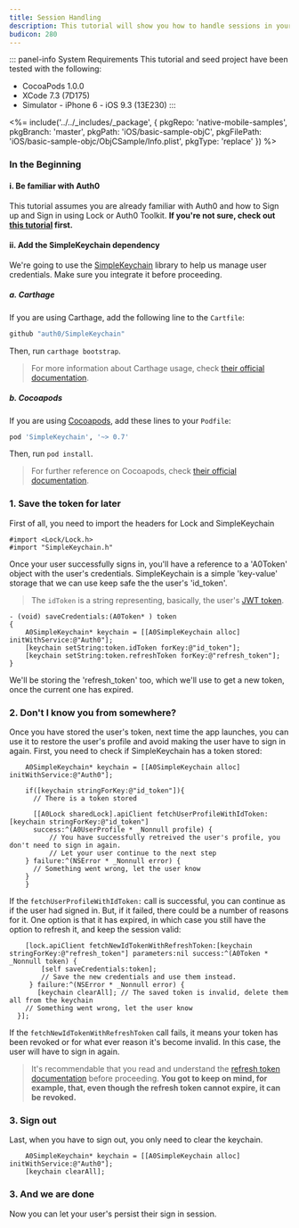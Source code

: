 ```yaml
---
title: Session Handling
description: This tutorial will show you how to handle sessions in your app, with the aim of preventing the user from being asked for credentials each time the app is launched.
budicon: 280
---
```


::: panel-info System Requirements
This tutorial and seed project have been tested with the following:

* CocoaPods 1.0.0
* XCode 7.3 (7D175)
* Simulator - iPhone 6 - iOS 9.3 (13E230)
  :::

<%= include('../../_includes/_package', {
  pkgRepo: 'native-mobile-samples',
  pkgBranch: 'master',
  pkgPath: 'iOS/basic-sample-objC',
  pkgFilePath: 'iOS/basic-sample-objc/ObjCSample/Info.plist',
  pkgType: 'replace'
}) %>

### In the Beginning

#### i. Be familiar with Auth0

This tutorial assumes you are already familiar with Auth0 and how to Sign up and Sign in using Lock or Auth0 Toolkit. **If you're not sure, check out [this tutorial](01-login) first.**

#### ii. Add the SimpleKeychain dependency


We're going to use the [SimpleKeychain](https://github.com/auth0/SimpleKeychain) library to help us manage user credentials. Make sure you integrate it before proceeding.

##### a. Carthage

If you are using Carthage, add the following line to the `Cartfile`:

```ruby
github "auth0/SimpleKeychain"
```

Then, run `carthage bootstrap`.

> For more information about Carthage usage, check [their official documentation](https://github.com/Carthage/Carthage#if-youre-building-for-ios-tvos-or-watchos).

##### b. Cocoapods

If you are using [Cocoapods](https://cocoapods.org/), add these lines to your `Podfile`:

```ruby
pod 'SimpleKeychain', '~> 0.7'
```

Then, run `pod install`.

> For further reference on Cocoapods, check [their official documentation](http://guides.cocoapods.org/using/getting-started.html).


### 1. Save the token for later

First of all, you need to import the headers for Lock and SimpleKeychain

```objc
#import <Lock/Lock.h>
#import "SimpleKeychain.h"
```

Once your user successfully signs in, you'll have a reference to a 'A0Token' object with the user's credentials. SimpleKeychain is a simple 'key-value' storage that we can use keep safe the the user's 'id_token'.

> The `idToken` is a string representing, basically, the user's [JWT token](https://en.wikipedia.org/wiki/JSON_Web_Token).

```objc
- (void) saveCredentials:(A0Token* ) token
{
    A0SimpleKeychain* keychain = [[A0SimpleKeychain alloc] initWithService:@"Auth0"];
    [keychain setString:token.idToken forKey:@"id_token"];
    [keychain setString:token.refreshToken forKey:@"refresh_token"];
}
```

We'll be storing the 'refresh_token' too, which we'll use to get a new token, once the current one has expired.


### 2. Don't I know you from somewhere?

Once you have stored the user's token, next time the app launches, you can use it to restore the user's profile and avoid making the user have to sign in again. First, you need to check if SimpleKeychain has a token stored:

```objc
    A0SimpleKeychain* keychain = [[A0SimpleKeychain alloc] initWithService:@"Auth0"];

    if([keychain stringForKey:@"id_token"]){
      // There is a token stored

      [[A0Lock sharedLock].apiClient fetchUserProfileWithIdToken:[keychain stringForKey:@"id_token"]
      success:^(A0UserProfile * _Nonnull profile) {
          // You have successfully retreived the user's profile, you don't need to sign in again.
          // Let your user continue to the next step
    } failure:^(NSError * _Nonnull error) {
      // Something went wrong, let the user know
    }
    }
```

If the `fetchUserProfileWithIdToken:` call is successful, you can continue as if the user had signed in. But, if it failed, there could be a number of reasons for it. One option is that it has expired, in which case you still have the option to refresh it, and keep the session valid:

```objc
    [lock.apiClient fetchNewIdTokenWithRefreshToken:[keychain stringForKey:@"refresh_token"] parameters:nil success:^(A0Token * _Nonnull token) {
        [self saveCredentials:token];
        // Save the new credentials and use them instead.
     } failure:^(NSError * _Nonnull error) {
       [keychain clearAll]; // The saved token is invalid, delete them all from the keychain
    // Something went wrong, let the user know
  }];
```

If the `fetchNewIdTokenWithRefreshToken` call fails, it means your token has been revoked or for what ever reason it's become invalid. In this case, the user will have to sign in again.

>It's recommendable that you read and understand the [refresh token documentation](/refresh-token) before proceeding. **You got to keep on mind, for example, that, even though the refresh token cannot expire, it can be revoked.**

### 3. Sign out

Last, when you have to sign out, you only need to clear the keychain.

```objc
    A0SimpleKeychain* keychain = [[A0SimpleKeychain alloc] initWithService:@"Auth0"];
    [keychain clearAll];
```

### 3. And we are done

Now you can let your user's persist their sign in session.
